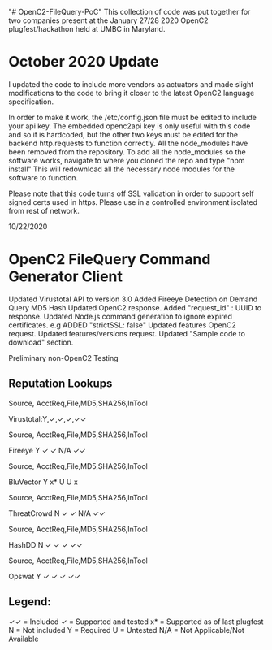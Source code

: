 "# OpenC2-FileQuery-PoC" 
This collection of code was put together for two companies present at the January 27/28 2020 OpenC2 plugfest/hackathon held at UMBC in Maryland. 

# October 2020 Update
I updated the code to include more vendors as actuators and made slight modifications to the code to bring it closer to the latest OpenC2 language specification.

In order to make it work, the /etc/config.json file must be edited to include your api key. The embedded openc2api key is only useful with this code and so it is hardcoded, but the other two keys must be edited for the backend http.requests to function correctly.
All the node_modules have been removed from the repository. To add all the node_modules so the software works, navigate to where you cloned the repo and 
type "npm install"
This will redownload all the necessary node modules for the software to function.

Please note that this code turns off SSL validation in order to support self signed certs used in https. Please use in a controlled environment isolated from rest of network.




10/22/2020
# OpenC2 FileQuery Command Generator Client

Updated Virustotal API to version 3.0
Added Fireeye Detection on Demand
Query MD5 Hash
Updated OpenC2 response. Added "request_id" : UUID to response.
Updated Node.js command generation to ignore expired certificates. e.g ADDED  "strictSSL: false"
Updated features OpenC2 request.
Updated features/versions request.
Updated "Sample code to download" section.

 
Preliminary non-OpenC2 Testing

Reputation Lookups
-------------------
Source,    AcctReq,File,MD5,SHA256,InTool

Virustotal:Y,✓,✓,✓,✓✓

Source,    AcctReq,File,MD5,SHA256,InTool

Fireeye			      Y			     ✓		  ✓			 N/A			 ✓✓

Source,    AcctReq,File,MD5,SHA256,InTool

BluVector		     Y			     x*		 U			 U			    x

Source,    AcctReq,File,MD5,SHA256,InTool

ThreatCrowd		   N			     ✓		  ✓			 N/A			 ✓✓

Source,    AcctReq,File,MD5,SHA256,InTool

HashDD			       N			     ✓		  ✓			 ✓			  ✓✓

Source,    AcctReq,File,MD5,SHA256,InTool

Opswat			       Y			     ✓		  ✓			 ✓			  ✓✓

Legend:
--------
✓✓ = Included
✓ = Supported and tested
x* = Supported as of last plugfest
N = Not included
Y = Required
U = Untested
N/A = Not Applicable/Not Available
